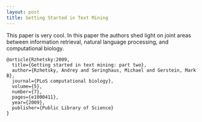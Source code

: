 ```yaml
---
layout: post
title: Getting Started in Text Mining
---
```


This paper is very cool. In this paper the authors shed light on joint areas between information retrieval, natural language processing, and computational biology.

```
@article{Rzhetsky:2009,
  title={Getting started in text mining: part two},
  author={Rzhetsky, Andrey and Seringhaus, Michael and Gerstein, Mark B},
  journal={PLoS computational biology},
  volume={5},
  number={7},
  pages={e1000411},
  year={2009},
  publisher={Public Library of Science}
}
```
